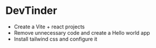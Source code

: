 # DevTinder

- Create a Vite + react projects
- Remove unnecessary code and create a Hello world app
- Install tailwind css and configure it

